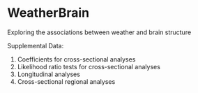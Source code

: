# WeatherBrain
Exploring the associations between weather and brain structure

Supplemental Data:
1) Coefficients for cross-sectional analyses
2) Likelihood ratio tests for cross-sectional analyses
3) Longitudinal analyses
4) Cross-sectional regional analyses
